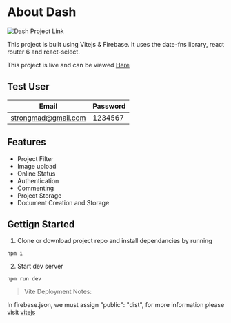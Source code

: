 # About Dash

![Dash Project Link](https://github.com/0lgaP/good-merning/blob/main/FirebaseCourse/olganization/src/assets/dash.png?raw=true)

This project is built using Vitejs & Firebase. It uses the date-fns library, react router 6 and react-select. 

This project is live and can be viewed [Here](https://dash-1fdb7.web.app/login)

## Test User
| Email | Password |
| ------ | ------ |
|strongmad@gmail.com | 1234567

## Features

* Project Filter
* Image upload
* Online Status
* Authentication
* Commenting
* Project Storage
* Document Creation and Storage

## Gettign Started

1. Clone or download project repo and install dependancies by running
```
npm i
```

2. Start dev server
```
npm run dev
```



>Vite Deployment Notes:

In firebase.json, we must assign "public": "dist", for more information please visit [vitejs](https://vitejs.dev/guide/static-deploy.html#google-firebase)
